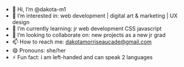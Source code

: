 - 👋 Hi, I’m @dakota-m1
- 👀 I’m interested in: web development | digital art & marketing | UX design
- 🌱 I’m currently learning: jr web development CSS javascript
- 💞️ I’m looking to collaborate on: new projects as a new jr grad
- 📫 How to reach me: dakotamorriseaucade@gmail.com
- 😄 Pronouns: she/her
- ⚡ Fun fact: i am left-handed and can speak 2 languages

<!---
dakota-m1/dakota-m1 is a ✨ special ✨ repository because its `README.md` (this file) appears on your GitHub profile.
You can click the Preview link to take a look at your changes.
--->
